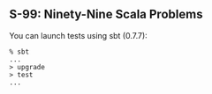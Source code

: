## S-99: Ninety-Nine Scala Problems

You can launch tests using sbt (0.7.7):

    % sbt
    ...
    > upgrade
    > test
    ...

